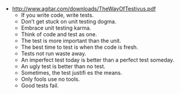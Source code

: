 - http://www.agitar.com/downloads/TheWayOfTestivus.pdf
    - If you write code, write tests.
    - Don’t get stuck on unit testing dogma.
    - Embrace unit testing karma.
    - Think of code and test as one.
    - The test is more important than the unit.
    - The best time to test is when the code is fresh.
    - Tests not run waste away.
    - An imperfect test today is better than a perfect test someday.
    - An ugly test is better than no test.
    - Sometimes, the test justifi es the means.
    - Only fools use no tools.
    - Good tests fail.